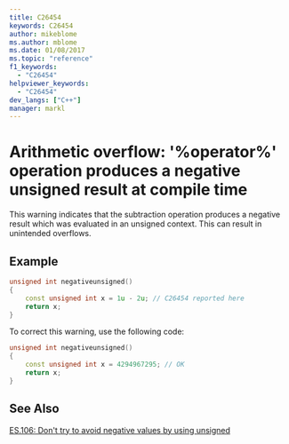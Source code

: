 ```yaml
---
title: C26454
keywords: C26454
author: mikeblome
ms.author: mblome
ms.date: 01/08/2017
ms.topic: "reference"
f1_keywords:
  - "C26454"
helpviewer_keywords:
  - "C26454"
dev_langs: ["C++"]
manager: markl
---
```


# Arithmetic overflow: '%operator%' operation produces a negative unsigned result at compile time

  This warning indicates that the subtraction operation produces a negative result which was evaluated in an unsigned context. This can result in unintended overflows.

## Example

```cpp
unsigned int negativeunsigned()
{
    const unsigned int x = 1u - 2u; // C26454 reported here
    return x;
}
```

To correct this warning, use the following code:

```cpp
unsigned int negativeunsigned()
{
    const unsigned int x = 4294967295; // OK
    return x;
}
```

## See Also
[ES.106: Don't try to avoid negative values by using unsigned](https://github.com/isocpp/CppCoreGuidelines/blob/master/CppCoreGuidelines.md#Res-nonnegative)